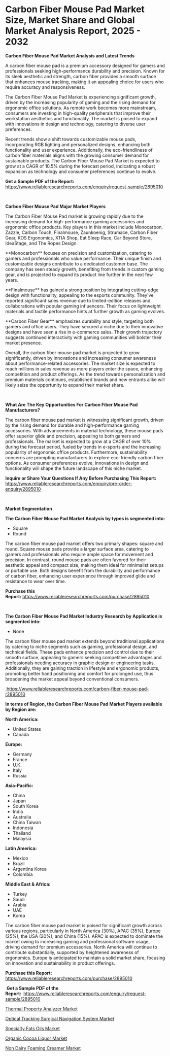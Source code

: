 <p><h1>Carbon Fiber Mouse Pad Market Size, Market Share and Global Market Analysis Report, 2025 - 2032</h1></p><p><strong>Carbon Fiber Mouse Pad Market Analysis and Latest Trends</strong></p>
<p><p>A carbon fiber mouse pad is a premium accessory designed for gamers and professionals seeking high-performance durability and precision. Known for its sleek aesthetic and strength, carbon fiber provides a smooth surface that enhances mouse tracking, making it an appealing choice for users who require accuracy and responsiveness. </p><p>The Carbon Fiber Mouse Pad Market is experiencing significant growth, driven by the increasing popularity of gaming and the rising demand for ergonomic office solutions. As remote work becomes more mainstream, consumers are investing in high-quality peripherals that improve their workstation aesthetics and functionality. The market is poised to expand with innovations in design and technology, catering to diverse user preferences.</p><p>Recent trends show a shift towards customizable mouse pads, incorporating RGB lighting and personalized designs, enhancing both functionality and user experience. Additionally, the eco-friendliness of carbon fiber materials aligns with the growing consumer demand for sustainable products. The Carbon Fiber Mouse Pad Market is expected to grow at a CAGR of 10.5% during the forecast period, indicating a robust expansion as technology and consumer preferences continue to evolve.</p></p>
<p><strong>Get a Sample PDF of the Report:&nbsp;</strong> <a href="https://www.reliableresearchreports.com/enquiry/request-sample/2895010?utm_campaign=11&utm_medium=2&utm_source=Github&utm_content=ia&utm_term=15032025&utm_id=carbon-fiber-mouse-pad">https://www.reliableresearchreports.com/enquiry/request-sample/2895010</a></p>
<p>&nbsp;</p>
<p><strong>Carbon Fiber Mouse Pad Major Market Players</strong></p>
<p><p>The Carbon Fiber Mouse Pad market is growing rapidly due to the increasing demand for high-performance gaming accessories and ergonomic office products. Key players in this market include Monocarbon, Zazzle, Carbon Touch, Finalmouse, Zaunkoenig, Strumace, Carbon Fiber Gear, KOS Ergonomics, XTIA Shop, Eat Sleep Race, Car Beyond Store, IdeaStage, and The Ropes Design.</p><p>**Monocarbon** focuses on precision and customization, catering to gamers and professionals who value performance. Their unique finish and customizable designs contribute to a dedicated customer base. The company has seen steady growth, benefiting from trends in custom gaming gear, and is projected to expand its product line further in the next few years.</p><p>**Finalmouse** has gained a strong position by integrating cutting-edge design with functionality, appealing to the esports community. They've reported significant sales revenue due to limited-edition releases and collaborations with popular gaming influencers. Their focus on lightweight materials and tactile performance hints at further growth as gaming evolves.</p><p>**Carbon Fiber Gear** emphasizes durability and style, targeting both gamers and office users. They have secured a niche due to their innovative designs and have seen a rise in e-commerce sales. Their growth trajectory suggests continued interactivity with gaming communities will bolster their market presence.</p><p>Overall, the carbon fiber mouse pad market is projected to grow significantly, driven by innovations and increasing consumer awareness about performance-related accessories. The market size is expected to reach millions in sales revenue as more players enter the space, enhancing competition and product offerings. As the trend towards personalization and premium materials continues, established brands and new entrants alike will likely seize the opportunity to expand their market share.</p></p>
<p>&nbsp;</p>
<p><strong>What Are The Key Opportunities For Carbon Fiber Mouse Pad Manufacturers?</strong></p>
<p><p>The carbon fiber mouse pad market is witnessing significant growth, driven by the rising demand for durable and high-performance gaming accessories. With advancements in material technology, these mouse pads offer superior glide and precision, appealing to both gamers and professionals. The market is expected to grow at a CAGR of over 10% during the forecast period, fueled by trends in e-sports and the increasing popularity of ergonomic office products. Furthermore, sustainability concerns are prompting manufacturers to explore eco-friendly carbon fiber options. As consumer preferences evolve, innovations in design and functionality will shape the future landscape of this niche market.</p></p>
<p><strong>Inquire or Share Your Questions If Any Before Purchasing This Report:</strong> <a href="https://www.reliableresearchreports.com/enquiry/pre-order-enquiry/2895010?utm_campaign=11&utm_medium=2&utm_source=Github&utm_content=ia&utm_term=15032025&utm_id=carbon-fiber-mouse-pad">https://www.reliableresearchreports.com/enquiry/pre-order-enquiry/2895010</a></p>
<p>&nbsp;</p>
<p><strong>Market Segmentation</strong></p>
<p><strong>The Carbon Fiber Mouse Pad Market Analysis by types is segmented into:</strong></p>
<p><ul><li>Square</li><li>Round</li></ul></p>
<p><p>The carbon fiber mouse pad market offers two primary shapes: square and round. Square mouse pads provide a larger surface area, catering to gamers and professionals who require ample space for movement and precision. In contrast, round mouse pads are often favored for their aesthetic appeal and compact size, making them ideal for minimalist setups or portable use. Both designs benefit from the durability and performance of carbon fiber, enhancing user experience through improved glide and resistance to wear over time.</p></p>
<p><strong>Purchase this Report:&nbsp;</strong><a href="https://www.reliableresearchreports.com/purchase/2895010?utm_campaign=11&utm_medium=2&utm_source=Github&utm_content=ia&utm_term=15032025&utm_id=carbon-fiber-mouse-pad">https://www.reliableresearchreports.com/purchase/2895010</a></p>
<p>&nbsp;</p>
<p><strong>The Carbon Fiber Mouse Pad Market Industry Research by Application is segmented into:</strong></p>
<p><ul><li>None</li></ul></p>
<p><p>The carbon fiber mouse pad market extends beyond traditional applications by catering to niche segments such as gaming, professional design, and technical fields. These pads enhance precision and control due to their smooth surface, appealing to gamers seeking competitive advantages and professionals needing accuracy in graphic design or engineering tasks. Additionally, they are gaining traction in lifestyle and ergonomic products, promoting better hand positioning and comfort for prolonged use, thus broadening the market appeal beyond conventional consumers.</p></p>
<p><a href="https://www.reliableresearchreports.com/carbon-fiber-mouse-pad-r2895010?utm_campaign=11&utm_medium=2&utm_source=Github&utm_content=ia&utm_term=15032025&utm_id=carbon-fiber-mouse-pad">&nbsp;https://www.reliableresearchreports.com/carbon-fiber-mouse-pad-r2895010</a></p>
<p><strong>In terms of Region, the Carbon Fiber Mouse Pad Market Players available by Region are:</strong></p>
<p>
    <p> <strong> North America: </strong>
        <ul>
            <li>United States</li>
            <li>Canada</li>
        </ul>
        </p> 
    <p> <strong> Europe: </strong>
        <ul>
            <li>Germany</li>
            <li>France</li>
            <li>U.K.</li>
            <li>Italy</li>
            <li>Russia</li>
        </ul>
        </p> 
    <p> <strong> Asia-Pacific: </strong>
        <ul>
            <li>China</li>
            <li>Japan</li>
            <li>South Korea</li>
            <li>India</li>
            <li>Australia</li>
            <li>China Taiwan</li>
            <li>Indonesia</li>
            <li>Thailand</li>
            <li>Malaysia</li>
        </ul>
        </p> 
    <p> <strong> Latin America: </strong>
        <ul>
            <li>Mexico</li>
            <li>Brazil</li>
            <li>Argentina Korea</li>
            <li>Colombia</li>
        </ul>
        </p> 
    <p> <strong> Middle East & Africa: </strong>
        <ul>
            <li>Turkey</li>
            <li>Saudi</li>
            <li>Arabia</li>
            <li>UAE</li>
            <li>Korea</li>
        </ul>
    </p>
    </p>
<p><p>The carbon fiber mouse pad market is poised for significant growth across various regions, particularly in North America (30%), APAC (35%), Europe (25%), the USA (20%), and China (15%). APAC is expected to dominate the market owing to increasing gaming and professional software usage, driving demand for premium accessories. North America will continue to contribute substantially, supported by heightened awareness of ergonomics. Europe is anticipated to maintain a solid market share, focusing on innovation and sustainability in product offerings.</p></p>
<p><strong>Purchase this Report: </strong><a href="https://www.reliableresearchreports.com/purchase/2895010?utm_campaign=11&utm_medium=2&utm_source=Github&utm_content=ia&utm_term=15032025&utm_id=carbon-fiber-mouse-pad">https://www.reliableresearchreports.com/purchase/2895010</a></p>
<p>&nbsp;<strong>Get a Sample PDF of the Report:&nbsp;&nbsp;</strong><a href="https://www.reliableresearchreports.com/enquiry/request-sample/2895010?utm_campaign=11&utm_medium=2&utm_source=Github&utm_content=ia&utm_term=15032025&utm_id=carbon-fiber-mouse-pad">https://www.reliableresearchreports.com/enquiry/request-sample/2895010</a></p>
<p><strong></strong></p>
<p><p><a href="https://github.com/haajipauget/Market-Research-Report-List-1/blob/main/thermal-property-analyzer-market.md?utm_campaign=11&utm_medium=2&utm_source=Github&utm_content=ia&utm_term=15032025&utm_id=carbon-fiber-mouse-pad">Thermal Property Analyzer Market</a></p><p><a href="https://github.com/lamlebienz7j/Market-Research-Report-List-1/blob/main/optical-tracking-surgical-navigation-system-market.md?utm_campaign=11&utm_medium=2&utm_source=Github&utm_content=ia&utm_term=15032025&utm_id=carbon-fiber-mouse-pad">Optical Tracking Surgical Navigation System Market</a></p><p><a href="https://www.linkedin.com/pulse/specialty-fats-oils-market-overview-expected-growth-75-cagr-e9tle?utm_campaign=11&utm_medium=2&utm_source=Github&utm_content=ia&utm_term=15032025&utm_id=carbon-fiber-mouse-pad">Specialty Fats Oils Market</a></p><p><a href="https://www.linkedin.com/pulse/anticipated-cagr-51-organic-cocoa-liquor-market-analysis-huqee?utm_campaign=11&utm_medium=2&utm_source=Github&utm_content=ia&utm_term=15032025&utm_id=carbon-fiber-mouse-pad">Organic Cocoa Liquor Market</a></p><p><a href="https://www.linkedin.com/pulse/non-dairy-foaming-creamer-market-overview-products-services-52-cagr-mti8e?utm_campaign=11&utm_medium=2&utm_source=Github&utm_content=ia&utm_term=15032025&utm_id=carbon-fiber-mouse-pad">Non Dairy Foaming Creamer Market</a></p></p>